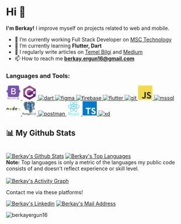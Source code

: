 <!-- ![GitHub followers](https://img.shields.io/github/followers/Berkayergun16?style=social)-->
<!--![GitHub stars](https://img.shields.io/github/stars/berkayergun16?style=social)-->





 # Hi 👋
<b>I'm Berkay!</b> I improve myself on projects related to web and mobile.
- 🔭 I’m currently working Full Stack Developer on [MSC Technology](http://www.mscteknoloji.com)
- 🌱 I’m currently learning **Flutter, Dart**
- 📝 I regularly write articles on [Temel Bilgi](temelbilgi.com) and [Medium](https://medium.com/@berkay-ergun) 
- 📫 How to reach me **berkay.ergun16@gmail.com**

<h3 align="left">Languages and Tools:</h3>
<p align="left"> <a href="https://getbootstrap.com" target="_blank" rel="noreferrer"> <img src="https://raw.githubusercontent.com/devicons/devicon/master/icons/bootstrap/bootstrap-plain-wordmark.svg" alt="bootstrap" width="40" height="40"/> </a> <a href="https://www.w3schools.com/cs/" target="_blank" rel="noreferrer"> <img src="https://raw.githubusercontent.com/devicons/devicon/master/icons/csharp/csharp-original.svg" alt="csharp" width="40" height="40"/> </a> <a href="https://dart.dev" target="_blank" rel="noreferrer"> <img src="https://www.vectorlogo.zone/logos/dartlang/dartlang-icon.svg" alt="dart" width="40" height="40"/> </a> <a href="https://www.figma.com/" target="_blank" rel="noreferrer"> <img src="https://www.vectorlogo.zone/logos/figma/figma-icon.svg" alt="figma" width="40" height="40"/> </a> <a href="https://firebase.google.com/" target="_blank" rel="noreferrer"> <img src="https://www.vectorlogo.zone/logos/firebase/firebase-icon.svg" alt="firebase" width="40" height="40"/> </a> <a href="https://flutter.dev" target="_blank" rel="noreferrer"> <img src="https://www.vectorlogo.zone/logos/flutterio/flutterio-icon.svg" alt="flutter" width="40" height="40"/> </a> <a href="https://git-scm.com/" target="_blank" rel="noreferrer"> <img src="https://www.vectorlogo.zone/logos/git-scm/git-scm-icon.svg" alt="git" width="40" height="40"/> </a> <a href="https://developer.mozilla.org/en-US/docs/Web/JavaScript" target="_blank" rel="noreferrer"> <img src="https://raw.githubusercontent.com/devicons/devicon/master/icons/javascript/javascript-original.svg" alt="javascript" width="40" height="40"/> </a> <a href="https://www.microsoft.com/en-us/sql-server" target="_blank" rel="noreferrer"> <img src="https://www.svgrepo.com/show/303229/microsoft-sql-server-logo.svg" alt="mssql" width="40" height="40"/> </a> <a href="https://nodejs.org" target="_blank" rel="noreferrer"> <img src="https://raw.githubusercontent.com/devicons/devicon/master/icons/nodejs/nodejs-original-wordmark.svg" alt="nodejs" width="40" height="40"/> </a> <a href="https://www.postgresql.org" target="_blank" rel="noreferrer"> <img src="https://raw.githubusercontent.com/devicons/devicon/master/icons/postgresql/postgresql-original-wordmark.svg" alt="postgresql" width="40" height="40"/> </a> <a href="https://postman.com" target="_blank" rel="noreferrer"> <img src="https://www.vectorlogo.zone/logos/getpostman/getpostman-icon.svg" alt="postman" width="40" height="40"/> </a> <a href="https://reactjs.org/" target="_blank" rel="noreferrer"> <img src="https://raw.githubusercontent.com/devicons/devicon/master/icons/react/react-original-wordmark.svg" alt="react" width="40" height="40"/> </a> <a href="https://www.typescriptlang.org/" target="_blank" rel="noreferrer"> <img src="https://raw.githubusercontent.com/devicons/devicon/master/icons/typescript/typescript-original.svg" alt="typescript" width="40" height="40"/> </a> <a href="https://www.adobe.com/products/xd.html" target="_blank" rel="noreferrer"> <img src="https://cdn.worldvectorlogo.com/logos/adobe-xd.svg" alt="xd" width="40" height="40"/> </a> </p>

## 📊 My Github Stats

  <br/>
    <a href="https://github.com/Berkayergun16/github-readme-stats"><img alt="Berkay's Github Stats" src="https://github-readme-stats.vercel.app/api?username=berkayergun16&show_icons=true&count_private=true&theme=react&hide_border=true&bg_color=0D1117" /></a>
  <a href="https://github.com/akaanuzman/github-readme-stats"><img alt="Berkay's Top Languages" src="https://github-readme-stats.vercel.app/api/top-langs/?username=Berkayergun16&langs_count=8&count_private=true&layout=compact&theme=react&hide_border=true&bg_color=0D1117" /></a>
  <br/>
  <b>Note:</b> Top languages is only a metric of the languages my public code consists of and doesn't reflect experience or skill level.


<br/>
<br/>
<a href="https://github.com/Berkayergun16/github-readme-activity-graph"><img alt="Berkay's Activity Graph" src="https://activity-graph.herokuapp.com/graph?username=Berkayergun16&bg_color=0D1117&color=5BCDEC&line=5BCDEC&point=FFFFFF&hide_border=true" /></a>


Contact me via these platforms! 

  <a href="https://www.linkedin.com/in/berkay-e-6730a5148/" target="_blank" rel="nofollow"><img alt="Berkay's Linkedin" src="https://img.shields.io/badge/LinkedIn-0077B5?style=for-the-badge&logo=linkedin&logoColor=white" /></a>
  <a href="mailto:berkay.ergun16@gmail.com" target="_blank" rel="nofollow"><img alt="Berkay's Mail Address" src="https://img.shields.io/badge/Gmail-D14836?style=for-the-badge&logo=gmail&logoColor=white" /></a>
  

<p align="left"> <img src="https://komarev.com/ghpvc/?username=berkayergun16&label=Profile%20views&color=0e75b6&style=flat" alt="berkayergun16" /> </p>


